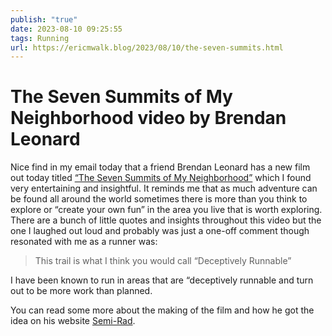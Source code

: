 ```yaml
---
publish: "true"
date: 2023-08-10 09:25:55
tags: Running
url: https://ericmwalk.blog/2023/08/10/the-seven-summits.html
---
```


# The Seven Summits of My Neighborhood video by Brendan Leonard

Nice find in my email today that a friend Brendan Leonard has a new film out today titled [“The Seven Summits of My Neighborhood”](https://youtu.be/7SLadjqxhhc) which I found very entertaining and insightful. It reminds me that as much adventure can be found all around the world sometimes there is more than you think to explore or “create your own fun” in the area you live that is worth exploring. There are a bunch of little quotes and insights throughout this video but the one I laughed out loud and probably was just a one-off comment though resonated with me as a runner was:

>This trail is what I think you would call “Deceptively Runnable”

I have been known to run in areas that are “deceptively runnable and turn out to be more work than planned.

You can read some more about the making of the film and how he got the idea on his website [Semi-Rad](https://semi-rad.com/2023/08/new-film-the-seven-summits-of-my-neighborhood/).
